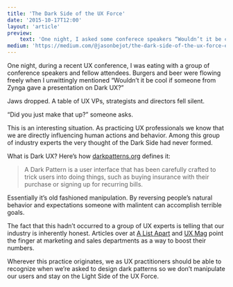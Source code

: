 ```yaml
---
title: 'The Dark Side of the UX Force'
date: '2015-10-17T12:00'
layout: 'article'
preview:
    text: 'One night, I asked some conferece speakers “Wouldn’t it be cool if someone from Zynga gave a presentation on Dark UX?” Jaws dropped.'
medium: 'https://medium.com/@jasonbejot/the-dark-side-of-the-ux-force-e32897555bcf'
---
```


One night, during a recent UX conference, I was eating with a group of conference speakers and fellow attendees. Burgers and beer were flowing freely when I unwittingly mentioned “Wouldn’t it be cool if someone from Zynga gave a presentation on Dark UX?”

Jaws dropped. A table of UX VPs, strategists and directors fell silent.

“Did you just make that up?” someone asks.

This is an interesting situation. As practicing UX professionals we know that we are directly influencing human actions and behavior. Among this group of industry experts the very thought of the Dark Side had never formed.

What is Dark UX? Here’s how [darkpatterns.org](http://darkpatterns.org/) defines it:

> A Dark Pattern is a user interface that has been carefully crafted to trick users into doing things, such as buying insurance with their purchase or signing up for recurring bills.

Essentially it’s old fashioned manipulation. By reversing people’s natural behavior and expectations someone with malintent can accomplish terrible goals.

The fact that this hadn’t occurred to a group of UX experts is telling that our industry is inherently honest. Articles over at [A List Apart](http://alistapart.com/article/dark-patterns-deception-vs.-honesty-in-ui-design) and [UX Mag](https://uxmag.com/articles/throwing-light-on-dark-ux-with-design-awareness) point the finger at marketing and sales departments as a way to boost their numbers.

Wherever this practice originates, we as UX practitioners should be able to recognize when we’re asked to design dark patterns so we don’t manipulate our users and stay on the Light Side of the UX Force.